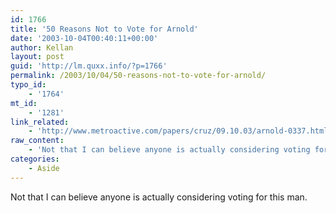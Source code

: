 ```yaml
---
id: 1766
title: '50 Reasons Not to Vote for Arnold'
date: '2003-10-04T00:40:11+00:00'
author: Kellan
layout: post
guid: 'http://lm.quxx.info/?p=1766'
permalink: /2003/10/04/50-reasons-not-to-vote-for-arnold/
typo_id:
    - '1764'
mt_id:
    - '1281'
link_related:
    - 'http://www.metroactive.com/papers/cruz/09.10.03/arnold-0337.html'
raw_content:
    - 'Not that I can believe anyone is actually considering voting for this man.'
categories:
    - Aside
---
```


Not that I can believe anyone is actually considering voting for this man.